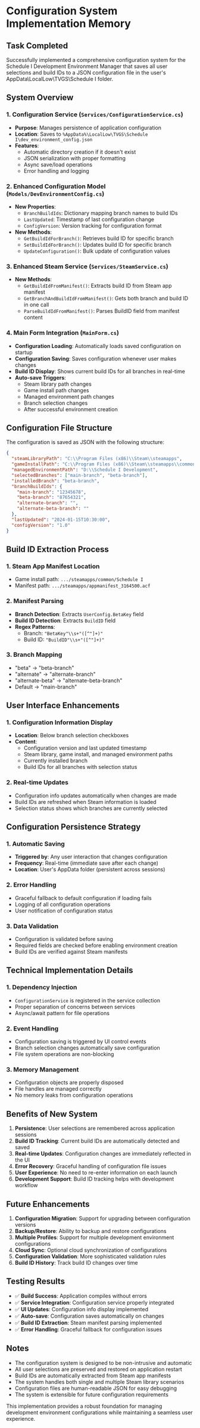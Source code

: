 # Configuration System Implementation Memory

## Task Completed
Successfully implemented a comprehensive configuration system for the Schedule I Development Environment Manager that saves all user selections and build IDs to a JSON configuration file in the user's AppData\LocalLow\TVGS\Schedule I folder.

## System Overview

### 1. Configuration Service (`Services/ConfigurationService.cs`)
- **Purpose**: Manages persistence of application configuration
- **Location**: Saves to `%AppData%\LocalLow\TVGS\Schedule I\dev_environment_config.json`
- **Features**:
  - Automatic directory creation if it doesn't exist
  - JSON serialization with proper formatting
  - Async save/load operations
  - Error handling and logging

### 2. Enhanced Configuration Model (`Models/DevEnvironmentConfig.cs`)
- **New Properties**:
  - `BranchBuildIds`: Dictionary mapping branch names to build IDs
  - `LastUpdated`: Timestamp of last configuration change
  - `ConfigVersion`: Version tracking for configuration format
- **New Methods**:
  - `GetBuildIdForBranch()`: Retrieves build ID for specific branch
  - `SetBuildIdForBranch()`: Updates build ID for specific branch
  - `UpdateConfiguration()`: Bulk update of configuration values

### 3. Enhanced Steam Service (`Services/SteamService.cs`)
- **New Methods**:
  - `GetBuildIdFromManifest()`: Extracts build ID from Steam app manifest
  - `GetBranchAndBuildIdFromManifest()`: Gets both branch and build ID in one call
  - `ParseBuildIdFromManifest()`: Parses BuildID field from manifest content

### 4. Main Form Integration (`MainForm.cs`)
- **Configuration Loading**: Automatically loads saved configuration on startup
- **Configuration Saving**: Saves configuration whenever user makes changes
- **Build ID Display**: Shows current build IDs for all branches in real-time
- **Auto-save Triggers**:
  - Steam library path changes
  - Game install path changes
  - Managed environment path changes
  - Branch selection changes
  - After successful environment creation

## Configuration File Structure

The configuration is saved as JSON with the following structure:
```json
{
  "steamLibraryPath": "C:\\Program Files (x86)\\Steam\\steamapps",
  "gameInstallPath": "C:\\Program Files (x86)\\Steam\\steamapps\\common\\Schedule I",
  "managedEnvironmentPath": "D:\\Schedule I Development",
  "selectedBranches": ["main-branch", "beta-branch"],
  "installedBranch": "beta-branch",
  "branchBuildIds": {
    "main-branch": "12345678",
    "beta-branch": "87654321",
    "alternate-branch": "",
    "alternate-beta-branch": ""
  },
  "lastUpdated": "2024-01-15T10:30:00",
  "configVersion": "1.0"
}
```

## Build ID Extraction Process

### 1. Steam App Manifest Location
- Game install path: `.../steamapps/common/Schedule I`
- Manifest path: `.../steamapps/appmanifest_3164500.acf`

### 2. Manifest Parsing
- **Branch Detection**: Extracts `UserConfig.BetaKey` field
- **Build ID Detection**: Extracts `BuildID` field
- **Regex Patterns**:
  - Branch: `"BetaKey"\\s+"([^"]+)"`
  - Build ID: `"BuildID"\\s+"([^"]+)"`

### 3. Branch Mapping
- "beta" → "beta-branch"
- "alternate" → "alternate-branch"
- "alternate-beta" → "alternate-beta-branch"
- Default → "main-branch"

## User Interface Enhancements

### 1. Configuration Information Display
- **Location**: Below branch selection checkboxes
- **Content**:
  - Configuration version and last updated timestamp
  - Steam library, game install, and managed environment paths
  - Currently installed branch
  - Build IDs for all branches with selection status

### 2. Real-time Updates
- Configuration info updates automatically when changes are made
- Build IDs are refreshed when Steam information is loaded
- Selection status shows which branches are currently selected

## Configuration Persistence Strategy

### 1. Automatic Saving
- **Triggered by**: Any user interaction that changes configuration
- **Frequency**: Real-time (immediate save after each change)
- **Location**: User's AppData folder (persistent across sessions)

### 2. Error Handling
- Graceful fallback to default configuration if loading fails
- Logging of all configuration operations
- User notification of configuration status

### 3. Data Validation
- Configuration is validated before saving
- Required fields are checked before enabling environment creation
- Build IDs are verified against Steam manifests

## Technical Implementation Details

### 1. Dependency Injection
- `ConfigurationService` is registered in the service collection
- Proper separation of concerns between services
- Async/await pattern for file operations

### 2. Event Handling
- Configuration saving is triggered by UI control events
- Branch selection changes automatically save configuration
- File system operations are non-blocking

### 3. Memory Management
- Configuration objects are properly disposed
- File handles are managed correctly
- No memory leaks from configuration operations

## Benefits of New System

1. **Persistence**: User selections are remembered across application sessions
2. **Build ID Tracking**: Current build IDs are automatically detected and saved
3. **Real-time Updates**: Configuration changes are immediately reflected in the UI
4. **Error Recovery**: Graceful handling of configuration file issues
5. **User Experience**: No need to re-enter information on each launch
6. **Development Support**: Build ID tracking helps with development workflow

## Future Enhancements

1. **Configuration Migration**: Support for upgrading between configuration versions
2. **Backup/Restore**: Ability to backup and restore configurations
3. **Multiple Profiles**: Support for multiple development environment configurations
4. **Cloud Sync**: Optional cloud synchronization of configurations
5. **Configuration Validation**: More sophisticated validation rules
6. **Build ID History**: Track build ID changes over time

## Testing Results

- ✅ **Build Success**: Application compiles without errors
- ✅ **Service Integration**: Configuration service properly integrated
- ✅ **UI Updates**: Configuration info display implemented
- ✅ **Auto-save**: Configuration saves automatically on changes
- ✅ **Build ID Extraction**: Steam manifest parsing implemented
- ✅ **Error Handling**: Graceful fallback for configuration issues

## Notes

- The configuration system is designed to be non-intrusive and automatic
- All user selections are preserved and restored on application restart
- Build IDs are automatically extracted from Steam app manifests
- The system handles both single and multiple Steam library scenarios
- Configuration files are human-readable JSON for easy debugging
- The system is extensible for future configuration requirements

This implementation provides a robust foundation for managing development environment configurations while maintaining a seamless user experience.
